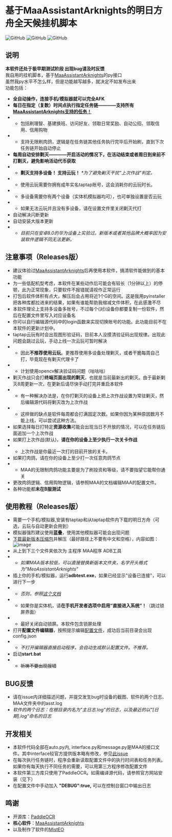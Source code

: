 # 基于MaaAssistantArknights的明日方舟全天候挂机脚本
![GitHub](https://img.shields.io/github/license/hjhjfhjhujhh/Arknights_24-7_script) 
![GitHub](https://img.shields.io/badge/platform-Windows-brightgreen)
![GitHub](https://img.shields.io/badge/code-Python-blue)

## 说明
**本软件还处于极早期测试阶段 出现bug请及时反馈**  
我自用的挂机脚本，基于[MaaAssistantArknights](https://github.com/MaaAssistantArknights/MaaAssistantArknights)的py接口  
虽然我py水平不怎么样，但是功能越写越多，就决定不如发布出来  
功能包括：
- **全自动操作，连接手机/模拟器就可以完全AFK**
- **每日在指定（复数）时间点执行指定任务链————支持所有[MaaAssistantArknights支持的任务！](https://github.com/MaaAssistantArknights/MaaAssistantArknights/blob/master/README.md)**
- - 包括刷理智、基建换班、访问好友、领取日常奖励、自动公招、领取信用、信用购物
- - 支持无限刷肉鸽，逻辑是在任务链其他任务执行完毕后开始刷，直到下次任务链开始自动停止
- **每周自动安排剿灭————开启活动的情况下，在活动结束或者周日到来前不打剿灭，避免影响活动代币获取**
- - **剿灭支持多设备！  支持云玩！** *\*为了避免剿灭干扰“上次作战”判定。*
- - 使用云玩需要你拥有成年实名taptap账号，这会消耗你的云玩时长。
- - 多设备需要你有两个设备（实体机模拟器均可），也可单独设置是否云玩
- - 如果无法云玩并且没有多设备，请在设置文件里关闭剿灭代打
- 自动解决闪断更新
- 自动安装大版本更新
- - *目前只在安卓8.0的华为设备上实验过。新版本或者其他品牌大概率因为安装软件逻辑不同无法更新。*

## 注意事项（Releases版）
- 建议体验过[MaaAssistantArknights](https://github.com/MaaAssistantArknights/MaaAssistantArknights)后再使用本软件，搞清软件能做到的基本功能
- 为一些低配机型考虑，本软件在某些动作后可能会有较长（1分钟以上）的停顿，此为正常现象，只要软件不报错就请视作正常运行
- 打包后软件体积有点大，解压后会占用将近1个G的空间。这是我用pyinstaller把各种库都拉进来的结果，如果有谁能帮助我缩减文件体积，在此感激不尽
- 本软件理论上支持多设备多账号，不过每个(对)设备你都要复制一份软件，然后在配置文件里写入对应设备名
- 你可以自行编辑源代码中的login函数来实现切换账号的功能。此功能目前不在本软件的更新计划中。
- taptap云玩有时会出现图形验证码，目前本人没摸清验证码出现规律。出现此问题会跳过云玩，手动上线一次云玩可暂时解决
- - 因此**不推荐使用云玩**。更推荐使用多设备处理剿灭，或者干脆每周自己打，毕竟现在有剿灭代理卡了
- - 计划使用opencv解决验证码问题（咕咕咕）
- 剿灭作战只会打**终端页面出现的剿灭**，也就是当前最新出的剿灭。由于最新剿灭8周更新一次，在更新后请尽快手动打完并重启本软件
- - 有一种解决办法是，在你打剿灭的设备上把上次作战设置为常驻剿灭，然后编辑源代码将剿灭改为上次作战
- - 这样做的缺点是软件每周都会打满固定次数。如果你因为某种原因数月不能上线，可以尝试这种方法。
- 如果选择每日打特定**资源收集**可能会出现当日不开放的情况，可以在任务链后面追加一个上次作战
- 如果打上次作战(默认)，**请在你的设备上至少执行一次关卡作战**
- - 上次作战是你最近一次打的目前开放的关卡。
- 如果打肉鸽，请在你的设备上至少打一次任意肉鸽节点
- - MAA的无限制肉鸽功能主要是为了刷投资和等级，请不要指望它能帮你通关
- 更改肉鸽逻辑、信用购物逻辑，请参照MAA的文档编辑MAA的配置文件。
- 各种功能都**未在B服测试**

## 使用教程（Releases版）
- 需要一个手机/模拟器,安装有taptap和从taptap软件内下载的明日方舟（可选，云玩与自动更新会用到）
- 模拟器强烈建议使用**蓝叠**，使用其他模拟器可能会出现问题
- [下载最新版本压缩包](https://github.com/hjhjfhjhujhh/Arknights_24-7_script/releases)并解压（最好路径上不要有中文和空格），内容如图：  
![image](https://user-images.githubusercontent.com/89215821/162499773-ac5701b9-94f2-414a-8d53-465f192f1750.png)
- 从上到下三个文件夹依次为  主程序  MAA程序  ADB工具
- - *如果MAA版本较低，可以直接替换新版本文件夹，名字开头格式为"MeoAssistantArknights"*
- 插上你的手机/模拟器，运行**adbtest.exe**，如果已经显示"设备已连接"，可以进行下一步
- - *否则，参照[这个文档](https://github.com/hjhjfhjhujhh/Arknights_24-7_script/blob/main/docs/%E8%AE%BE%E5%A4%87%E8%BF%9E%E6%8E%A5.md)*
- - 如果你是实体机，请**在手机开发者选项中启用“直接进入系统”！**（跳过锁屏界面）
- - 最好关闭自动锁屏。本软件包含锁屏处理
- 打开**配置文件编辑器**，按照提示编辑[配置文件](https://github.com/hjhjfhjhujhh/Arknights_24-7_script/blob/main/docs/%E5%85%B3%E4%BA%8E%E8%AE%BE%E7%BD%AE%E6%96%87%E4%BB%B6.md)，成功后当前目录会出现config.json
- - *不打开编辑器直接启动程序，会自动生成默认配置文件。不推荐。*
- 启动**start.bat**
- - ~~祈祷不要出现报错~~

## BUG反馈
- 请在issue内详细描述问题，并提交发生bug时设备的截图、软件的两个日志、MAA文件夹中的asst.log
- *软件的两个日志：在根目录内名为"主日志.log"的日志，以及最近的以"\[日期\].log"命名的日志*

## 开发相关
- 本软件代码全部在auto.py内, interface.py和message.py是MAA的接口文件。其中interface较官方提供版本略有修改，参见[此issue](https://github.com/MaaAssistantArknights/MaaAssistantArknights/issues/312)
- 在每次执行任务链时，程序会重新读取配置文件中的执行时间表和任务列表。如果你有每天执行不同任务的需要，可以用第三方程序修改配置文件
- 本软件第三方库只使用了PaddleOCR。如需编译源代码，请参照官方网站安装（见下）
- 在配置文件中手动加入  **"DEBUG":true,**  可以在控制台窗口中输出日志

## 鸣谢
- 开源库：[PaddleOCR](https://github.com/PaddlePaddle/PaddleOCR)
- **核心软件**：[MaaAssistantArknights](https://github.com/MaaAssistantArknights/MaaAssistantArknights)
- 以及制作了软件的[MistEO](https://github.com/MistEO)
